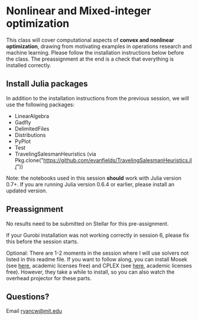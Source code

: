 # Nonlinear and Mixed-integer optimization

This class will cover computational aspects of **convex and nonlinear optimization**, drawing from motivating examples in operations research and machine learning. Please follow the installation instructions below before the class. The preassignment at the end is a check that everything is installed correctly.

## Install Julia packages

In addition to the installation instructions from the previous session, we will use the following packages:
- LinearAlgebra
- Gadfly
- DelimitedFiles
- Distributions
- PyPlot
- Test
- TravelingSalesmanHeuristics (via Pkg.clone("https://github.com/evanfields/TravelingSalesmanHeuristics.jl/"))

Note: the notebooks used in this session **should** work with Julia version 0.7+.
If you are running Julia version 0.6.4 or earlier, please install an updated version.

## Preassignment
No results need to be submitted on Stellar for this pre-assignment. 

If your Gurobi installation was not working correctly in session 6, please fix this before the session starts.

Optional: There are 1-2 moments in the session where I will use solvers not listed in this readme file. If you want to follow along, you can install Mosek (see [here](https://www.mosek.com/), academic licenses free) and CPLEX (see [here](https://ibm.onthehub.com/WebStore/OfferingDetails.aspx?o=733c3d21-0ce1-e711-80fa-000d3af41938&pmv=00000000-0000-0000-0000-000000000000), academic licenses free). However, they take a while to install, so you can also watch the overhead projector for these parts. 


## Questions?
Email ryancw@mit.edu
